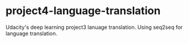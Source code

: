 # project4-language-translation
Udacity's deep learning project3 lanuage translation. 
Using seq2seq for language translation.
